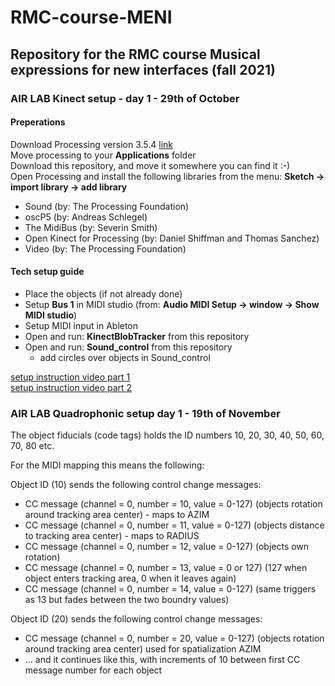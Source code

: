 # RMC-course-MENI
## Repository for the RMC course Musical expressions for new interfaces (fall 2021)

### AIR LAB Kinect setup - day 1 - 29th of October

#### Preperations
Download Processing version 3.5.4 [link](https://github.com/processing/processing/releases/download/processing-0270-3.5.4/processing-3.5.4-macosx.zip)<br >
Move processing to your **Applications** folder<br >
Download this repository, and move it somewhere you can find it :-)<br >
Open Processing and install the following libraries from the menu: **Sketch -> import library -> add library**<br >
- Sound (by: The Processing Foundation)
- oscP5 (by: Andreas Schlegel)
- The MidiBus (by: Severin Smith)
- Open Kinect for Processing (by: Daniel Shiffman and Thomas Sanchez)
- Video (by: The Processing Foundation)

#### Tech setup guide
- Place the objects (if not already done)
- Setup **Bus 1** in MIDI studio (from: **Audio MIDI Setup -> window -> Show MIDI studio**)
- Setup MIDI input in Ableton
- Open and run: **KinectBlobTracker** from this repository
- Open and run: **Sound_control** from this repository
    - add circles over objects in Sound_control

[setup instruction video part 1](https://youtu.be/SQx9Hn1EwzM)<br >
[setup instruction video part 2](https://youtu.be/urzS0Gm8BKo)


### AIR LAB Quadrophonic setup day 1 - 19th of November

The object fiducials (code tags) holds the ID numbers 10, 20, 30, 40, 50, 60, 70, 80 etc. 

For the MIDI mapping this means the following:

Object ID (10) sends the following control change messages:<br >
- CC message (channel = 0, number = 10, value = 0-127) (objects rotation around tracking area center) - maps to AZIM<br >
- CC message (channel = 0, number = 11, value = 0-127) (objects distance to tracking area center) - maps to RADIUS<br >
- CC message (channel = 0, number = 12, value = 0-127) (objects own rotation)<br >
- CC message (channel = 0, number = 13, value = 0 or 127) (127 when object enters tracking area, 0 when it leaves again)<br >
- CC message (channel = 0, number = 14, value = 0-127) (same triggers as 13 but fades between the two boundry values)<br >

Object ID (20) sends the following control change messages:<br >
- CC message (channel = 0, number = 20, value = 0-127) (objects rotation around tracking area center) used for spatialization AZIM<br >
- ... and it continues like this, with increments of 10 between first CC message number for each object<br >

